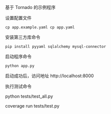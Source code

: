 基于 Tornado 的示例程序

设置配置文件

```
cp app.example.yaml cp app.yaml
```

安装第三方库命令

```
pip install pyyaml sqlalchemy mysql-connector
```

启动程序命令

```
python app.py
````

启动成功后，访问地址 http://localhost:8000

执行测试命令

python tests/test_all.py

coverage run tests/test.py
